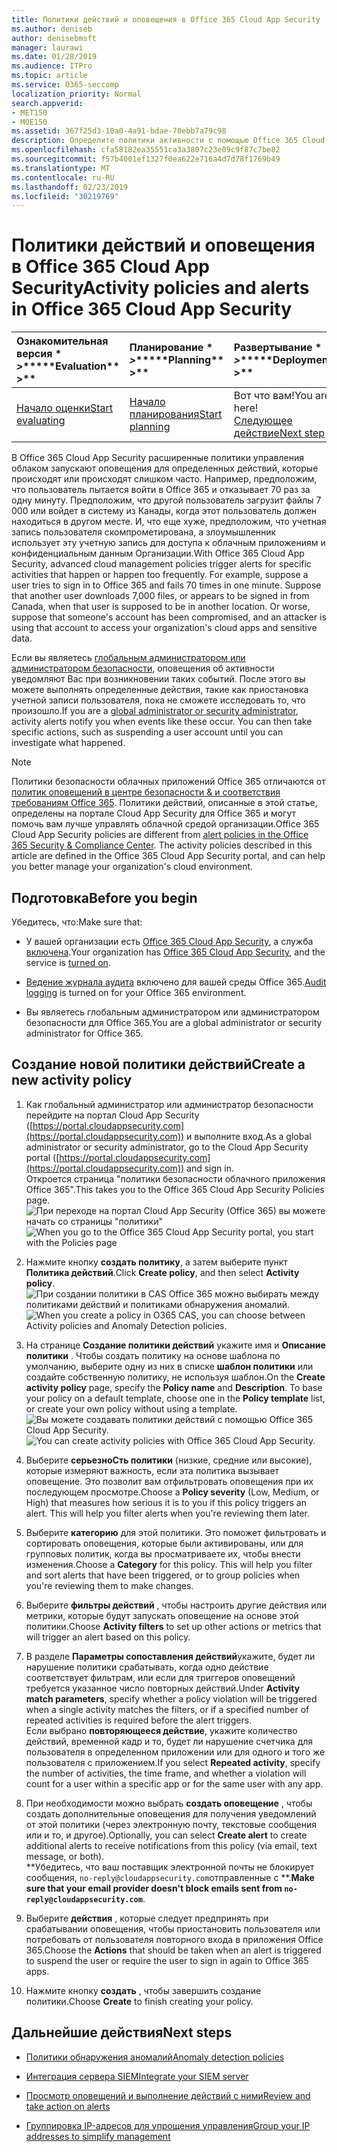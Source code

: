 ```yaml
---
title: Политики действий и оповещения в Office 365 Cloud App Security
ms.author: deniseb
author: denisebmsft
manager: laurawi
ms.date: 01/28/2019
ms.audience: ITPro
ms.topic: article
ms.service: O365-seccomp
localization_priority: Normal
search.appverid:
- MET150
- MOE150
ms.assetid: 367f25d3-10a0-4a91-bdae-70ebb7a79c98
description: Определите политики активности с помощью Office 365 Cloud App Security, чтобы настроить оповещения для запуска при возникновении определенных или слишком часто выполняемых действий. Настраивая политики для запуска оповещений, вы можете получать уведомления о конкретных действиях и отслеживать их.
ms.openlocfilehash: cfa58182ea35551ca3a3807c23e09c9f87c7be82
ms.sourcegitcommit: f57b4001ef1327f0ea622e716a4d7d78f1769b49
ms.translationtype: MT
ms.contentlocale: ru-RU
ms.lasthandoff: 02/23/2019
ms.locfileid: "30219769"
---
```

# <a name="activity-policies-and-alerts-in-office-365-cloud-app-security"></a><span data-ttu-id="59ec2-104">Политики действий и оповещения в Office 365 Cloud App Security</span><span class="sxs-lookup"><span data-stu-id="59ec2-104">Activity policies and alerts in Office 365 Cloud App Security</span></span>

|<span data-ttu-id="59ec2-105">Ознакомительная версия \* *\>*\*</span><span class="sxs-lookup"><span data-stu-id="59ec2-105">\*\*\*\*Evaluation\*\* \>\*\*</span></span>|<span data-ttu-id="59ec2-106">Планирование \* *\>*\*</span><span class="sxs-lookup"><span data-stu-id="59ec2-106">\*\*\*\*Planning\*\* \>\*\*</span></span>|<span data-ttu-id="59ec2-107">Развертывание \* *\>*\*</span><span class="sxs-lookup"><span data-stu-id="59ec2-107">\*\*\*\*Deployment\*\* \>\*\*</span></span>|<span data-ttu-id="59ec2-108">Использование \* \* \* \*</span><span class="sxs-lookup"><span data-stu-id="59ec2-108">\*\*\*\*Utilization\*\*\*\*</span></span>|
|:-----|:-----|:-----|:-----|
|[<span data-ttu-id="59ec2-109">Начало оценки</span><span class="sxs-lookup"><span data-stu-id="59ec2-109">Start evaluating</span></span>](office-365-cas-overview.md) <br/> |[<span data-ttu-id="59ec2-110">Начало планирования</span><span class="sxs-lookup"><span data-stu-id="59ec2-110">Start planning</span></span>](get-ready-for-office-365-cas.md) <br/> |<span data-ttu-id="59ec2-111">Вот что вам!</span><span class="sxs-lookup"><span data-stu-id="59ec2-111">You are here!</span></span>  <br/> [<span data-ttu-id="59ec2-112">Следующее действие</span><span class="sxs-lookup"><span data-stu-id="59ec2-112">Next step</span></span>](anomaly-detection-policies-in-ocas.md) <br/> |[<span data-ttu-id="59ec2-113">Начало использования</span><span class="sxs-lookup"><span data-stu-id="59ec2-113">Start utilizing</span></span>](utilization-activities-for-ocas.md) <br/> |
   
<span data-ttu-id="59ec2-p102">В Office 365 Cloud App Security расширенные политики управления облаком запускают оповещения для определенных действий, которые происходят или происходят слишком часто. Например, предположим, что пользователь пытается войти в Office 365 и отказывает 70 раз за одну минуту. Предположим, что другой пользователь загрузит файлы 7 000 или войдет в систему из Канады, когда этот пользователь должен находиться в другом месте. И, что еще хуже, предположим, что учетная запись пользователя скомпрометирована, а злоумышленник использует эту учетную запись для доступа к облачным приложениям и конфиденциальным данным Организации.</span><span class="sxs-lookup"><span data-stu-id="59ec2-p102">With Office 365 Cloud App Security, advanced cloud management policies trigger alerts for specific activities that happen or happen too frequently. For example, suppose a user tries to sign in to Office 365 and fails 70 times in one minute. Suppose that another user downloads 7,000 files, or appears to be signed in from Canada, when that user is supposed to be in another location. Or worse, suppose that someone's account has been compromised, and an attacker is using that account to access your organization's cloud apps and sensitive data.</span></span>
  
<span data-ttu-id="59ec2-p103">Если вы являетесь [глобальным администратором или администратором безопасности](permissions-in-the-security-and-compliance-center.md), оповещения об активности уведомляют Вас при возникновении таких событий. После этого вы можете выполнять определенные действия, такие как приостановка учетной записи пользователя, пока не сможете исследовать то, что произошло.</span><span class="sxs-lookup"><span data-stu-id="59ec2-p103">If you are a [global administrator or security administrator](permissions-in-the-security-and-compliance-center.md), activity alerts notify you when events like these occur. You can then take specific actions, such as suspending a user account until you can investigate what happened.</span></span>
  
> [!NOTE]
> <span data-ttu-id="59ec2-p104">Политики безопасности облачных приложений Office 365 отличаются от [политик оповещений в центре безопасности &amp; и соответствия требованиям Office 365](alert-policies.md). Политики действий, описанные в этой статье, определены на портале Cloud App Security для Office 365 и могут помочь вам лучше управлять облачной средой организации.</span><span class="sxs-lookup"><span data-stu-id="59ec2-p104">Office 365 Cloud App Security policies are different from [alert policies in the Office 365 Security &amp; Compliance Center](alert-policies.md). The activity policies described in this article are defined in the Office 365 Cloud App Security portal, and can help you better manage your organization's cloud environment.</span></span> 
  
## <a name="before-you-begin"></a><span data-ttu-id="59ec2-122">Подготовка</span><span class="sxs-lookup"><span data-stu-id="59ec2-122">Before you begin</span></span>

<span data-ttu-id="59ec2-123">Убедитесь, что:</span><span class="sxs-lookup"><span data-stu-id="59ec2-123">Make sure that:</span></span>
  
- <span data-ttu-id="59ec2-124">У вашей организации есть [Office 365 Cloud App Security](office-365-cas-overview.md), а служба [включена](turn-on-office-365-cas.md).</span><span class="sxs-lookup"><span data-stu-id="59ec2-124">Your organization has [Office 365 Cloud App Security](office-365-cas-overview.md), and the service is [turned on](turn-on-office-365-cas.md).</span></span>
    
- <span data-ttu-id="59ec2-125">[Ведение журнала аудита](turn-audit-log-search-on-or-off.md) включено для вашей среды Office 365.</span><span class="sxs-lookup"><span data-stu-id="59ec2-125">[Audit logging](turn-audit-log-search-on-or-off.md) is turned on for your Office 365 environment.</span></span> 
    
- <span data-ttu-id="59ec2-126">Вы являетесь глобальным администратором или администратором безопасности для Office 365.</span><span class="sxs-lookup"><span data-stu-id="59ec2-126">You are a global administrator or security administrator for Office 365.</span></span>
    
## <a name="create-a-new-activity-policy"></a><span data-ttu-id="59ec2-127">Создание новой политики действий</span><span class="sxs-lookup"><span data-stu-id="59ec2-127">Create a new activity policy</span></span>

1. <span data-ttu-id="59ec2-128">Как глобальный администратор или администратор безопасности перейдите на портал Cloud App Security ([https://portal.cloudappsecurity.com](https://portal.cloudappsecurity.com)) и выполните вход.</span><span class="sxs-lookup"><span data-stu-id="59ec2-128">As a global administrator or security administrator, go to the Cloud App Security portal ([https://portal.cloudappsecurity.com](https://portal.cloudappsecurity.com)) and sign in.</span></span> <br><span data-ttu-id="59ec2-129">Откроется страница "политики безопасности облачного приложения Office 365".</span><span class="sxs-lookup"><span data-stu-id="59ec2-129">This takes you to the Office 365 Cloud App Security Policies page.</span></span><br><span data-ttu-id="59ec2-130">![При переходе на портал Cloud App Security (Office 365) вы можете начать со страницы "политики"](media/5cb8833c-4e08-438c-bab3-91b5106f6f3f.png)</span><span class="sxs-lookup"><span data-stu-id="59ec2-130">![When you go to the Office 365 Cloud App Security portal, you start with the Policies page](media/5cb8833c-4e08-438c-bab3-91b5106f6f3f.png)</span></span>
  
2. <span data-ttu-id="59ec2-131">Нажмите кнопку **создать политику**, а затем выберите пункт **Политика действий**.</span><span class="sxs-lookup"><span data-stu-id="59ec2-131">Click **Create policy**, and then select **Activity policy**.</span></span><br><span data-ttu-id="59ec2-132">![При создании политики в CAS Office 365 можно выбирать между политиками действий и политиками обнаружения аномалий.](media/79f34535-ddf9-4a5b-a0a3-8766bf9c174c.png)</span><span class="sxs-lookup"><span data-stu-id="59ec2-132">![When you create a policy in O365 CAS, you can choose between Activity policies and Anomaly Detection policies.](media/79f34535-ddf9-4a5b-a0a3-8766bf9c174c.png)</span></span>
  
3. <span data-ttu-id="59ec2-p105">На странице **Создание политики действий** укажите имя и **Описание** **политики** . Чтобы создать политику на основе шаблона по умолчанию, выберите одну из них в списке **шаблон политики** или создайте собственную политику, не используя шаблон.</span><span class="sxs-lookup"><span data-stu-id="59ec2-p105">On the **Create activity policy** page, specify the **Policy name** and **Description**. To base your policy on a default template, choose one in the **Policy template** list, or create your own policy without using a template.</span></span><br><span data-ttu-id="59ec2-135">![Вы можете создавать политики действий с помощью Office 365 Cloud App Security.](media/4083a76f-7074-4d6a-8200-6d76d49259d7.png)</span><span class="sxs-lookup"><span data-stu-id="59ec2-135">![You can create activity policies with Office 365 Cloud App Security.](media/4083a76f-7074-4d6a-8200-6d76d49259d7.png)</span></span>
  
4. <span data-ttu-id="59ec2-p106">Выберите **серьезноСть политики** (низкие, средние или высокие), которые измеряют важность, если эта политика вызывает оповещение. Это позволит вам отфильтровать оповещения при их последующем просмотре.</span><span class="sxs-lookup"><span data-stu-id="59ec2-p106">Choose a **Policy severity** (Low, Medium, or High) that measures how serious it is to you if this policy triggers an alert. This will help you filter alerts when you're reviewing them later.</span></span> 
    
5. <span data-ttu-id="59ec2-p107">Выберите **категорию** для этой политики. Это поможет фильтровать и сортировать оповещения, которые были активированы, или для групповых политик, когда вы просматриваете их, чтобы внести изменения.</span><span class="sxs-lookup"><span data-stu-id="59ec2-p107">Choose a **Category** for this policy. This will help you filter and sort alerts that have been triggered, or to group policies when you're reviewing them to make changes.</span></span> 
    
6. <span data-ttu-id="59ec2-140">Выберите **фильтры действий** , чтобы настроить другие действия или метрики, которые будут запускать оповещение на основе этой политики.</span><span class="sxs-lookup"><span data-stu-id="59ec2-140">Choose **Activity filters** to set up other actions or metrics that will trigger an alert based on this policy.</span></span> 
    
7. <span data-ttu-id="59ec2-141">В разделе **Параметры сопоставления действий**укажите, будет ли нарушение политики срабатывать, когда одно действие соответствует фильтрам, или если для триггеров оповещений требуется указанное число повторных действий.</span><span class="sxs-lookup"><span data-stu-id="59ec2-141">Under **Activity match parameters**, specify whether a policy violation will be triggered when a single activity matches the filters, or if a specified number of repeated activities is required before the alert triggers.</span></span><br><span data-ttu-id="59ec2-142">Если выбрано **повторяющееся действие**, укажите количество действий, временной кадр и то, будет ли нарушение счетчика для пользователя в определенном приложении или для одного и того же пользователя с приложением.</span><span class="sxs-lookup"><span data-stu-id="59ec2-142">If you select **Repeated activity**, specify the number of activities, the time frame, and whether a violation will count for a user within a specific app or for the same user with any app.</span></span>
    
8. <span data-ttu-id="59ec2-143">При необходимости можно выбрать **создать оповещение** , чтобы создать дополнительные оповещения для получения уведомлений от этой политики (через электронную почту, текстовые сообщения или и то, и другое).</span><span class="sxs-lookup"><span data-stu-id="59ec2-143">Optionally, you can select **Create alert** to create additional alerts to receive notifications from this policy (via email, text message, or both).</span></span><br><span data-ttu-id="59ec2-144">\*\*Убедитесь, что ваш поставщик электронной почты не блокирует сообщения, `no-reply@cloudappsecurity.com`отправленные с \*\*.</span><span class="sxs-lookup"><span data-stu-id="59ec2-144">**Make sure that your email provider doesn't block emails sent from `no-reply@cloudappsecurity.com`**.</span></span> 
  
9. <span data-ttu-id="59ec2-145">Выберите **действия** , которые следует предпринять при срабатывании оповещения, чтобы приостановить пользователя или потребовать от пользователя повторного входа в приложения Office 365.</span><span class="sxs-lookup"><span data-stu-id="59ec2-145">Choose the **Actions** that should be taken when an alert is triggered to suspend the user or require the user to sign in again to Office 365 apps.</span></span> 
    
10. <span data-ttu-id="59ec2-146">Нажмите кнопку **создать** , чтобы завершить создание политики.</span><span class="sxs-lookup"><span data-stu-id="59ec2-146">Choose **Create** to finish creating your policy.</span></span> 
    
## <a name="next-steps"></a><span data-ttu-id="59ec2-147">Дальнейшие действия</span><span class="sxs-lookup"><span data-stu-id="59ec2-147">Next steps</span></span>

- [<span data-ttu-id="59ec2-148">Политики обнаружения аномалий</span><span class="sxs-lookup"><span data-stu-id="59ec2-148">Anomaly detection policies</span></span>](anomaly-detection-policies-in-ocas.md)
    
- [<span data-ttu-id="59ec2-149">Интеграция сервера SIEM</span><span class="sxs-lookup"><span data-stu-id="59ec2-149">Integrate your SIEM server</span></span>](integrate-your-siem-server-with-office-365-cas.md)
    
- [<span data-ttu-id="59ec2-150">Просмотр оповещений и выполнение действий с ними</span><span class="sxs-lookup"><span data-stu-id="59ec2-150">Review and take action on alerts</span></span>](review-office-365-cas-alerts.md)
    
- [<span data-ttu-id="59ec2-151">Группировка IP-адресов для упрощения управления</span><span class="sxs-lookup"><span data-stu-id="59ec2-151">Group your IP addresses to simplify management</span></span>](group-your-ip-addresses-in-ocas.md)
    

